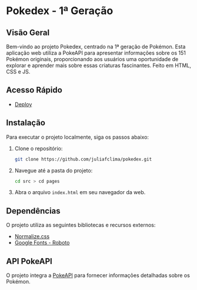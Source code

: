 # Pokedex - 1ª Geração

## Visão Geral

Bem-vindo ao projeto Pokedex, centrado na 1ª geração de Pokémon. Esta aplicação web utiliza a PokeAPI para apresentar informações sobre os 151 Pokémon originais, proporcionando aos usuários uma oportunidade de explorar e aprender mais sobre essas criaturas fascinantes. Feito em HTML, CSS e JS.

## Acesso Rápido

- [Deploy](https://juliafclima.github.io/pokedex/src/pages/)

## Instalação

Para executar o projeto localmente, siga os passos abaixo:

1. Clone o repositório:
   ```bash
   git clone https://github.com/juliafclima/pokedex.git
   ```

2. Navegue até a pasta do projeto:
   ```bash
   cd src > cd pages
   ```

3. Abra o arquivo `index.html` em seu navegador da web.

## Dependências

O projeto utiliza as seguintes bibliotecas e recursos externos:

- [Normalize.css](https://cdnjs.cloudflare.com/ajax/libs/normalize/8.0.1/normalize.min.css)
- [Google Fonts - Roboto](https://fonts.googleapis.com/css2?family=Roboto:wght@100;300;500;700&display=swap)

## API PokeAPI

O projeto integra a [PokeAPI](https://pokeapi.co/) para fornecer informações detalhadas sobre os Pokémon.